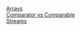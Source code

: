 [Arrays](./arrays.md) <br>
[Comparator vs Comparable](./compare.md) <br>
[Streams](./streams.md) <br>